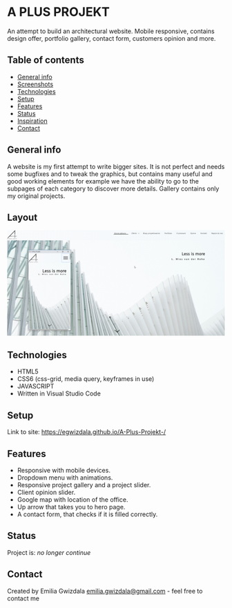 # A PLUS PROJEKT
An attempt to build an architectural website. Mobile responsive, contains design offer, portfolio gallery, contact form, customers opinion and more.

## Table of contents
* [General info](#general-info)
* [Screenshots](#screenshots)
* [Technologies](#technologies)
* [Setup](#setup)
* [Features](#features)
* [Status](#status)
* [Inspiration](#inspiration)
* [Contact](#contact)

## General info
A website is my first attempt to write bigger sites. It is not perfect and needs some bugfixes and to tweak the graphics, but contains many useful and good working elements for example we have the ability to go to the subpages of each category to discover more details.
Gallery contains only my original projects.

## Layout
![AplusProjekt](/img/AplusProjekt.png)

## Technologies
* HTML5
* CSS6 (css-grid, media query, keyframes in use)
* JAVASCRIPT
* Written in Visual Studio Code

## Setup
Link to site:
https://egwizdala.github.io/A-Plus-Projekt-/

## Features
* Responsive with mobile devices.
* Dropdown menu with animations.
* Responsive project gallery and a project slider.
* Client opinion slider.
* Google map with location of the office.
*  Up arrow that takes you to hero page.
* A contact form, that checks if it is filled correctly.

## Status
Project is: _no longer continue_

## Contact
Created by Emilia Gwizdala [emilia.gwizdala@gmail.com](https://www.flynerd.pl/) - feel free to contact me
